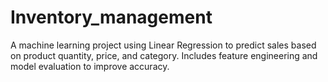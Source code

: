 # Inventory_management
A machine learning project using Linear Regression to predict sales based on product quantity, price, and category. Includes feature engineering and model evaluation to improve accuracy.
